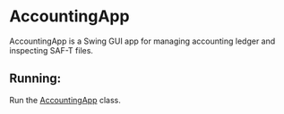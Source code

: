 # AccountingApp

AccountingApp is a Swing GUI app for managing accounting ledger and inspecting SAF-T files.

## Running:
Run the [AccountingApp](src/main/java/org/accountinglib/gui/AccountingApp.java) class.
